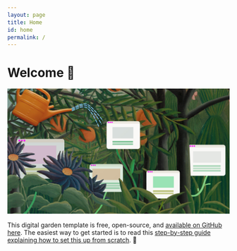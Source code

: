 ```yaml
---
layout: page
title: Home
id: home
permalink: /
---
```


# Welcome 🌱

<img src="/assets/digital-garden_web.jpg"/>

This digital garden template is free, open-source, and [available on GitHub here](https://github.com/maximevaillancourt/digital-garden-jekyll-template). The easiest way to get started is to read this [step-by-step guide explaining how to set this up from scratch](https://maximevaillancourt.com/blog/setting-up-your-own-digital-garden-with-jekyll). 👋

<style>
  .wrapper {
    max-width: 46em;
  }
</style>
